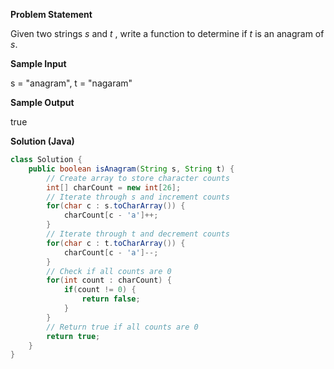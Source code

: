 

**Problem Statement**

Given two strings *s* and *t* , write a function to determine if *t* is an anagram of *s*.

**Sample Input**

s = "anagram", t = "nagaram"

**Sample Output**

true

**Solution (Java)**

```java
class Solution {
    public boolean isAnagram(String s, String t) {
        // Create array to store character counts
        int[] charCount = new int[26];
        // Iterate through s and increment counts
        for(char c : s.toCharArray()) {
            charCount[c - 'a']++;
        }
        // Iterate through t and decrement counts
        for(char c : t.toCharArray()) {
            charCount[c - 'a']--;
        }
        // Check if all counts are 0
        for(int count : charCount) {
            if(count != 0) {
                return false;
            }
        }
        // Return true if all counts are 0
        return true;
    }
}
```